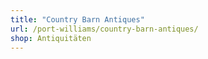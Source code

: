 ```yaml
---
title: "Country Barn Antiques"
url: /port-williams/country-barn-antiques/
shop: Antiquitäten
---
```

